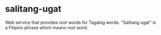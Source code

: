 # salitang-ugat
Web service that provides root words for Tagalog words. "Salitang ugat" is a Filipino phrase which means root word.

